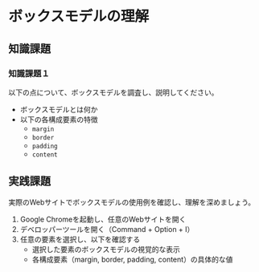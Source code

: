 # ボックスモデルの理解

## 知識課題

### 知識課題１

以下の点について、ボックスモデルを調査し、説明してください。

- ボックスモデルとは何か
- 以下の各構成要素の特徴
  - `margin`
  - `border`
  - `padding`
  - `content`

## 実践課題

実際のWebサイトでボックスモデルの使用例を確認し、理解を深めましょう。

1. Google Chromeを起動し、任意のWebサイトを開く
2. デベロッパーツールを開く（Command + Option + I）
3. 任意の要素を選択し、以下を確認する
   - 選択した要素のボックスモデルの視覚的な表示
   - 各構成要素（margin, border, padding, content）の具体的な値
